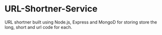 # URL-Shortner-Service
URL shortner built using Node.js, Express and MongoD for storing store the long, short and url code for each.

